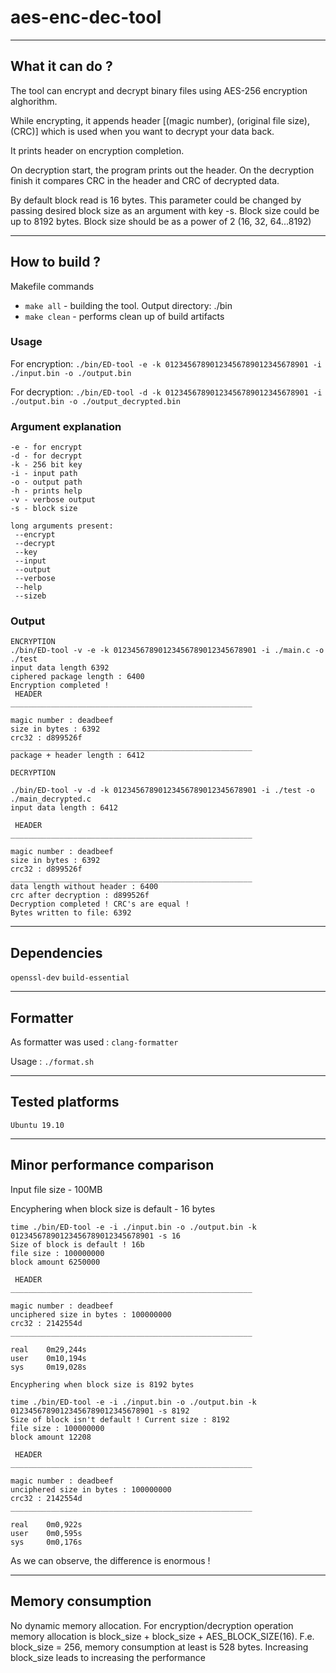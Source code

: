 # aes-enc-dec-tool
------------
## What it can do ?

The tool can encrypt and decrypt binary files using AES-256 encryption alghorithm.

While encrypting, it appends header [(magic number), (original file size), (CRC)] which is used when you want to decrypt your data back.

It prints header on encryption completion.

On decryption start, the program prints out the header. On the decryption finish it compares CRC in the header and CRC of decrypted data.

By default block read is 16 bytes. This parameter could be changed by passing desired block size as an argument with key -s. Block size could be up to 8192 bytes. Block size should be as a power of 2 (16, 32, 64...8192)

----------
## How to build ?
Makefile commands

 - `make all` - building the tool. Output directory: ./bin
 - `make clean` - performs clean up of build artifacts

### Usage

For encryption:
`./bin/ED-tool -e -k 01234567890123456789012345678901 -i ./input.bin -o ./output.bin`

For decryption:
`./bin/ED-tool -d -k 01234567890123456789012345678901 -i ./output.bin -o ./output_decrypted.bin`

### Argument explanation
 ```
 -e - for encrypt 
 -d - for decrypt
 -k - 256 bit key 
 -i - input path 
 -o - output path
 -h - prints help 
 -v - verbose output
 -s - block size

 long arguments present:
  --encrypt 
  --decrypt 
  --key 
  --input
  --output 
  --verbose 
  --help
  --sizeb
  ```

### Output
```
ENCRYPTION
./bin/ED-tool -v -e -k 01234567890123456789012345678901 -i ./main.c -o ./test
input data length 6392
ciphered package length : 6400
Encryption completed !
 HEADER
______________________________________________________

magic number : deadbeef
size in bytes : 6392
crc32 : d899526f
______________________________________________________
package + header length : 6412 

DECRYPTION

./bin/ED-tool -v -d -k 01234567890123456789012345678901 -i ./test -o ./main_decrypted.c
input data length : 6412

 HEADER
______________________________________________________

magic number : deadbeef
size in bytes : 6392
crc32 : d899526f
______________________________________________________
data length without header : 6400
crc after decryption : d899526f
Decryption completed ! CRC's are equal !
Bytes written to file: 6392

```
---------

## Dependencies


`openssl-dev`
`build-essential`

------------
## Formatter

As formatter was used : `clang-formatter`


Usage : `./format.sh`

--------
## Tested platforms


`Ubuntu 19.10`

--------

## Minor performance comparison

Input file size - 100MB

Encyphering when block size is default - 16 bytes

``` 
time ./bin/ED-tool -e -i ./input.bin -o ./output.bin -k 01234567890123456789012345678901 -s 16
Size of block is default ! 16b 
file size : 100000000 
block amount 6250000 

 HEADER
______________________________________________________

magic number : deadbeef
unciphered size in bytes : 100000000
crc32 : 2142554d
______________________________________________________

real    0m29,244s
user    0m10,194s
sys     0m19,028s 

Encyphering when block size is 8192 bytes

time ./bin/ED-tool -e -i ./input.bin -o ./output.bin -k 01234567890123456789012345678901 -s 8192
Size of block isn't default ! Current size : 8192 
file size : 100000000 
block amount 12208 

 HEADER
______________________________________________________

magic number : deadbeef
unciphered size in bytes : 100000000
crc32 : 2142554d
______________________________________________________

real    0m0,922s
user    0m0,595s
sys     0m0,176s 
```

As we can observe, the difference is enormous !

------------

## Memory consumption

No dynamic memory allocation. For encryption/decryption operation memory allocation is block_size + block_size + AES_BLOCK_SIZE(16).
F.e. block_size = 256, memory consumption at least is 528 bytes.
Increasing block_size leads to increasing the performance

